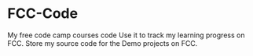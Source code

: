 # FCC-Code
My free code camp courses code
Use it to track my learning progress on FCC.
Store my source code for the Demo projects on FCC.
